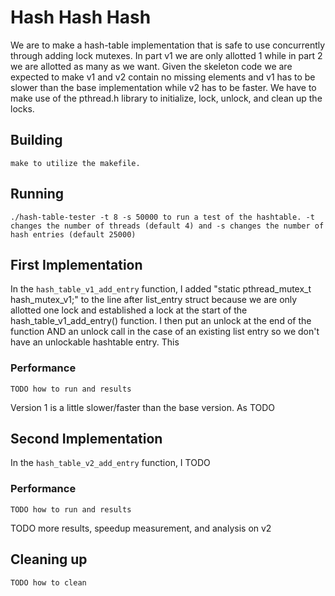 # Hash Hash Hash
We are to make a hash-table implementation that is safe to use concurrently through adding lock mutexes. In part v1 we are only allotted 1 while in part 2 we are allotted as many as we want. Given the skeleton code we are expected to make v1 and v2 contain no missing elements and v1 has to be slower than the base implementation while v2 has to be faster. We have to make use of the pthread.h library to initialize, lock, unlock, and clean up the locks.

## Building
```shell
make to utilize the makefile.
```

## Running
```shell
./hash-table-tester -t 8 -s 50000 to run a test of the hashtable. -t changes the number of threads (default 4) and -s changes the number of hash entries (default 25000)
```

## First Implementation
In the `hash_table_v1_add_entry` function, I added "static pthread_mutex_t hash_mutex_v1;" to the line after list_entry struct because we are only allotted one lock and established a lock at the start of the hash_table_v1_add_entry() function. I then put an unlock at the end of the function AND an unlock call in the case of an existing list entry so we don't have an unlockable hashtable entry. This 

### Performance
```shell
TODO how to run and results
```
Version 1 is a little slower/faster than the base version. As TODO

## Second Implementation
In the `hash_table_v2_add_entry` function, I TODO

### Performance
```shell
TODO how to run and results
```

TODO more results, speedup measurement, and analysis on v2

## Cleaning up
```shell
TODO how to clean
```